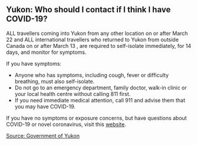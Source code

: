 ## Yukon: Who should I contact if I think I have COVID-19?

ALL travellers coming into Yukon from any other location on or after March 22 and ALL international travellers who returned to Yukon from outside Canada on or after March 13 , are required to self-isolate immediately, for 14 days, and monitor for symptoms.

If you have symptoms:

- Anyone who has symptoms, including cough, fever or difficulty breathing, must also self-isolate.
- Do not go to an emergency department, family doctor, walk-in clinic or your local health centre without calling 811 first.
- If you need immediate medical attention, call 911 and advise them that you may have COVID-19.

If you have no symptoms or exposure concerns, but have questions about COVID-19 or novel coronavirus, visit this [website](https://yukon.ca/covid-19).

[Source: Government of Yukon](https://yukon.ca/covid-19)
